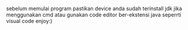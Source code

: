 sebelum memulai program
pastikan device anda sudah terinstall jdk jika menggunakan cmd
atau
gunakan code editor ber-ekstensi java seperrti visual code
enjoy:)
